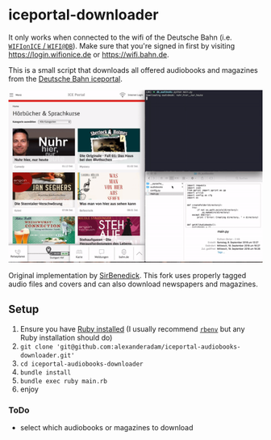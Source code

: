 # iceportal-downloader

It only works when connected to the wifi of the Deutsche Bahn (i.e. [`WIFIonICE` / `WIFI@DB`](https://inside.bahn.de/wifionice-wlan-ice-login/)).
Make sure that you're signed in first by visiting <https://login.wifionice.de> or <https://wifi.bahn.de>.

This is a small script that downloads all offered audiobooks and magazines from the [Deutsche Bahn iceportal](https://iceportal.de/).

<div align="center">
  <img src="https://github.com/SirBenedick/iceportal-audiobooks-downloader/blob/master/git.gif" alt="Gif showing how episodes are downloaded"/>
</div>

Original implementation by [SirBenedick](https://github.com/SirBenedick/iceportal-audiobooks-downloader).
This fork uses properly tagged audio files and covers and can also download newspapers and magazines.

## Setup

1. Ensure you have [Ruby installed](https://www.ruby-lang.org/en/documentation/installation/) (I usually recommend [`rbenv`](https://github.com/rbenv/rbenv#installation) but any Ruby installation should do)
2. `git clone 'git@github.com:alexanderadam/iceportal-audiobooks-downloader.git'`
3. `cd iceportal-audiobooks-downloader`
4. `bundle install`
5. `bundle exec ruby main.rb`
6. enjoy

### ToDo

* select which audiobooks or magazines to download
